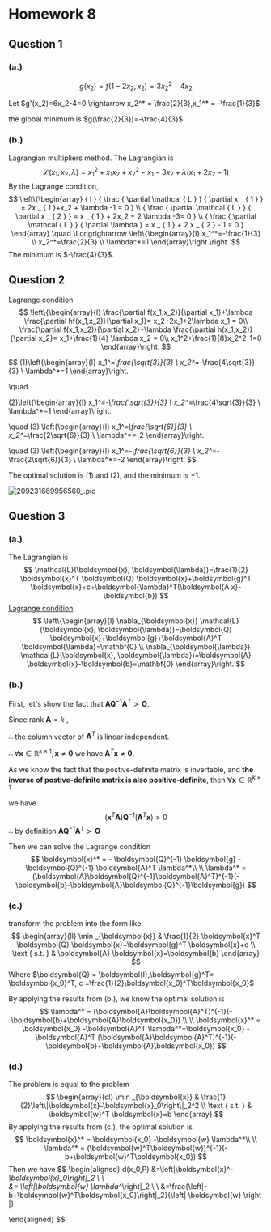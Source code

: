 # Homework 8

## Question 1

### (a.)

$$
g(x_2)=f(1-2x_2,x_2)=3x_2^2-4x_2
$$

Let $g'(x_2)=6x_2-4=0 \rightarrow x_2^* = \frac{2}{3},x_1^* = -\frac{1}{3}$ 

the global minimum is $g(\frac{2}{3})=-\frac{4}{3}$

### (b.)

Lagrangian multipliers method. The Lagrangian is
$$
\mathcal{L}\left(x_1, x_2, \lambda\right)=x_1^2+x_1x_2+x_2^2-x_1-3x_2+\lambda\left(x_1+2 x_2-1\right)
$$
By the Lagrange condition,
$$
\left\{\begin{array} { l } 
{ \frac { \partial \mathcal { L } } { \partial x _ { 1 } } = 2x _ { 1 }+x_2 + \lambda -1 = 0 } \\
{ \frac { \partial \mathcal { L } } { \partial x _ { 2 } } = x _ { 1 } + 2x_2 + 2 \lambda -3= 0 } \\
{ \frac { \partial \mathcal { L } } { \partial \lambda } = x _ { 1 } + 2 x _ { 2 } - 1 = 0 }
\end{array} \quad \Longrightarrow \left\{\begin{array}{l}
x_1^*=-\frac{1}{3} \\
x_2^*=\frac{2}{3} \\
\lambda^*=1
\end{array}\right.\right.
$$
The minimum is $-\frac{4}{3}$.

## Question 2

Lagrange condition
$$
\left\{\begin{array}{l}
\frac{\partial f(x_1,x_2)}{\partial x_1}+\lambda \frac{\partial hf(x_1,x_2)}{\partial x_1}=
x_2+2x_1+2\lambda x_1 = 0\\
\frac{\partial f(x_1,x_2)}{\partial x_2}+\lambda \frac{\partial h(x_1,x_2)}{\partial x_2}=
x_1+\frac{1}{4} \lambda x_2 = 0\\
x_1^2+\frac{1}{8}x_2^2-1=0
\end{array}\right.
$$

$$
 (1)\left\{\begin{array}{l}
x_1^*=\frac{\sqrt{3}}{3} \\
x_2^*=-\frac{4\sqrt{3}}{3} \\
\lambda^*=1
\end{array}\right.

\quad

 (2)\left\{\begin{array}{l}
x_1^*=-\frac{\sqrt{3}}{3} \\
x_2^*=\frac{4\sqrt{3}}{3} \\
\lambda^*=1
\end{array}\right.

\quad
(3)
 \left\{\begin{array}{l}
x_1^*=\frac{\sqrt{6}}{3} \\
x_2^*=\frac{2\sqrt{6}}{3} \\
\lambda^*=-2
\end{array}\right.

\quad
(3)
 \left\{\begin{array}{l}
x_1^*=-\frac{\sqrt{6}}{3} \\
x_2^*=-\frac{2\sqrt{6}}{3} \\
\lambda^*=-2
\end{array}\right.
$$

The optimal solution is (1) and (2), and the minimum is $-1$.

![209231669956560_.pic](https://tva1.sinaimg.cn/large/008vxvgGgy1h8pdeslu6uj30u20sggng.jpg)

## Question 3

### (a.)

The Lagrangian is
$$
\mathcal{L}(\boldsymbol{x}, \boldsymbol{\lambda})=\frac{1}{2} \boldsymbol{x}^T \boldsymbol{Q} \boldsymbol{x}+\boldsymbol{g}^T \boldsymbol{x}+c+\boldsymbol{\lambda}^T(\boldsymbol{A x}-\boldsymbol{b})
$$
<u>Lagrange condition</u>
$$
\left\{\begin{array}{l}
\nabla_{\boldsymbol{x}} \mathcal{L}(\boldsymbol{x}, \boldsymbol{\lambda})=\boldsymbol{Q} \boldsymbol{x}+\boldsymbol{g}+\boldsymbol{A}^T \boldsymbol{\lambda}=\mathbf{0} \\
\nabla_{\boldsymbol{\lambda}} \mathcal{L}(\boldsymbol{x}, \boldsymbol{\lambda})=\boldsymbol{A} \boldsymbol{x}-\boldsymbol{b}=\mathbf{0}
\end{array}\right.
$$

### (b.)

First, let's show the fact that $\boldsymbol{A} \boldsymbol{Q}^{-1} \boldsymbol{A}^T \succ \boldsymbol{O}$.

Since rank $\boldsymbol{A}=k$ , 

$\therefore$ the column vector of $\boldsymbol{A}^T$ is linear independent.

$\therefore \forall \boldsymbol{x} \in \mathbb{R}^{k \times 1},\boldsymbol{x} \neq \boldsymbol{0}$   we have $\boldsymbol{A}^T \boldsymbol{x} \neq \boldsymbol{0}$.

As we know the fact that the postive-definite matrix is invertable, and **the inverse of postive-definite matrix is also positive-definite**, then $\forall \boldsymbol{x} \in \mathbb{R}^{k \times 1}$

we have 
$$
(\boldsymbol{x}^T\boldsymbol{A}) \boldsymbol{Q}^{-1} (\boldsymbol{A}^T \boldsymbol{x}) > 0
$$
$\therefore$  by definition $\boldsymbol{A} \boldsymbol{Q}^{-1} \boldsymbol{A}^T \succ \boldsymbol{O}$

Then we can solve the Lagrange condition 
$$
\boldsymbol{x}^* = - \boldsymbol{Q}^{-1} \boldsymbol{g} -\boldsymbol{Q}^{-1} \boldsymbol{A}^T \lambda^*\\ \\
\lambda^* = (\boldsymbol{A}\boldsymbol{Q}^{-1}\boldsymbol{A}^T)^{-1}(-\boldsymbol{b}-\boldsymbol{A}\boldsymbol{Q}^{-1}\boldsymbol{g})
$$

### (c.)

transform the problem into the form like
$$
\begin{array}{ll}
\min _{\boldsymbol{x}} & \frac{1}{2} \boldsymbol{x}^T \boldsymbol{Q} \boldsymbol{x}+\boldsymbol{g}^T \boldsymbol{x}+c \\
\text { s.t. } & \boldsymbol{A} \boldsymbol{x}=\boldsymbol{b}
\end{array}
$$
Where $\boldsymbol{Q} = \boldsymbol{I},\boldsymbol{g}^T= -\boldsymbol{x_0}^T, c =\frac{1}{2}\boldsymbol{x_0}^T\boldsymbol{x_0}$

By applying the results from (b.), we know the optimal solution is 
$$
\lambda^* = (\boldsymbol{A}\boldsymbol{A}^T)^{-1}(-\boldsymbol{b}+\boldsymbol{A}\boldsymbol{x_0}) \\ \\
\boldsymbol{x}^* = \boldsymbol{x_0} -\boldsymbol{A}^T \lambda^*=\boldsymbol{x_0} -\boldsymbol{A}^T (\boldsymbol{A}\boldsymbol{A}^T)^{-1}(-\boldsymbol{b}+\boldsymbol{A}\boldsymbol{x_0})
$$

### (d.)

The problem is equal to the problem 
$$
\begin{array}{cl}
\min _{\boldsymbol{x}} & \frac{1}{2}\left\|\boldsymbol{x}-\boldsymbol{x}_0\right\|_2^2 \\
\text { s.t. } & \boldsymbol{w}^T \boldsymbol{x}=b
\end{array}
$$
By applying the results from (c.), the optimal solution is
$$
\boldsymbol{x}^* = \boldsymbol{x_0} -\boldsymbol{w} \lambda^*\\ \\
\lambda^* = (\boldsymbol{w}^T\boldsymbol{w})^{-1}(-b+\boldsymbol{w}^T\boldsymbol{x_0})
$$
Then we have 
$$
\begin{aligned}
d(x_0,P) &=\left\|\boldsymbol{x}^*-\boldsymbol{x}_0\right\|_2 \\
\\
\
&= \left\|\boldsymbol{w} \lambda^*\right\|_2 \\ \\
&=\frac{\left\|-b+\boldsymbol{w}^T\boldsymbol{x_0}\right\|_2}{\left\| \boldsymbol{w} \right \|}

\end{aligned}
$$
